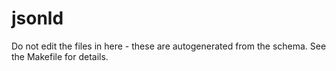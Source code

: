 # jsonld

Do not edit the files in here - these are autogenerated from the schema. See the Makefile for details.
